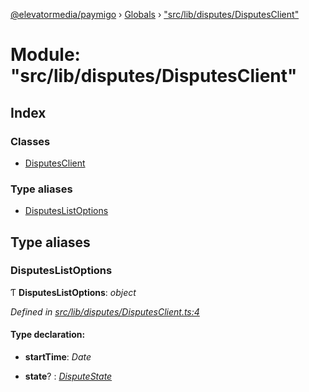 [@elevatormedia/paymigo](../README.md) › [Globals](../globals.md) › ["src/lib/disputes/DisputesClient"](_src_lib_disputes_disputesclient_.md)

# Module: "src/lib/disputes/DisputesClient"

## Index

### Classes

-   [DisputesClient](../classes/_src_lib_disputes_disputesclient_.disputesclient.md)

### Type aliases

-   [DisputesListOptions](_src_lib_disputes_disputesclient_.md#disputeslistoptions)

## Type aliases

### DisputesListOptions

Ƭ **DisputesListOptions**: _object_

_Defined in [src/lib/disputes/DisputesClient.ts:4](https://github.com/ELEVATORmedia/paymigo/blob/90b1c91/src/lib/disputes/DisputesClient.ts#L4)_

#### Type declaration:

-   **startTime**: _Date_

-   **state**? : _[DisputeState](_src_types_paypal_.md#disputestate)_
